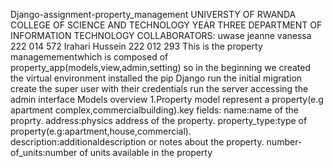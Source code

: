 Django-assignment-property_management 
UNIVERSTY OF RWANDA
COLLEGE OF SCIENCE AND TECHNOLOGY
YEAR THREE
DEPARTMENT OF INFORMATION TECHNOLOGY
COLLABORATORS:
uwase jeanne vanessa      222 014 572
Irahari Hussein           222 012 293
This is the property managemementwhich is composed of property_app(models,view,admin,setting)
so in the beginning we created the virtual environment 
installed the pip Django
run the initial migration 
create the super user with their credentials
run the server
accessing the admin interface
Models overview
1.Property model
represent a property(e.g apartment complex,commercialbuilding).key fields:
name:name of the proprty.
address:physics address of the property.
property_type:type of property(e.g:apartment,house,commercial).
description:additionaldescription or notes about the property.
number-of_units:number of units available in the property
